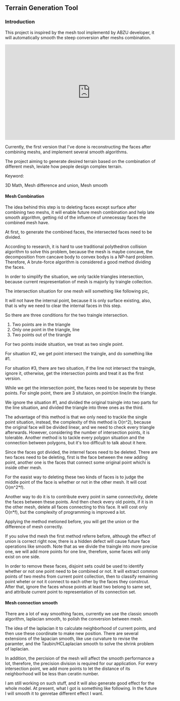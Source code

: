 ## Terrain Generation Tool

### Introduction

This project is inspired by the mesh tool implementd by ABZU developer, it will automatically smooth the steep conversion after meshs combination. 
<iframe width="560" height="315" src="https://www.youtube.com/embed/-O3mAQVB_jI" frameborder="0" allow="accelerometer; autoplay; encrypted-media; gyroscope; picture-in-picture" allowfullscreen></iframe>

Currently, the first version that I've done is reconstructing the faces after combining meshs, and implement several smooth algorithms.

The project aiming to generate desired terrain based on the combination of different mesh, leviate how people design complex terrain.

Keyword:

3D Math, Mesh difference and union, Mesh smooth

#### Mesh Combination
The idea behind this step is to deleting faces except surface after combining two meshs, it will enable future mesh combination and  help late smooth algorithm, getting rid of the influence of unnecessay faces the combined mesh have.

At first, to generate the combined faces, the intersected faces need to be divided.

According to research, it is hard to use traditional polythedron collision algorithm to solve this problem, because the mesh is maybe concave, the decomposition from cancave body to convex bodys is a NP-hard problem. Therefore, A brute-force algorithm is considered a good method dividing the faces.

In order to simplify the situation, we only tackle triangles intersection, because current respresentation of mesh is majorly by traingle collection. 

<!--  -->

The intersection situation for one mesh will something like following pic,

It will not have the internal point, because it is only surface existing, also, that is why we need to clear the internal faces in this step. 

So there are three conditions for the two traingle intersection. 
1. Two points are in the triangle
2. Only one point in the triangle, line 
3. Two points out of the tirangle

For two points inside situation, we treat as two single point.

For situation #2, we get point intersect the traingle, and do something like #1.

For situation #3, there are two situation, if the line not intersect the traingle, ignore it, otherwise, get the intersection points and treat it as the first version.

<!-- pic #3 -->

While we get the intersection point, the faces need to be seperate by these points. For single point, there are 3 situtaion, on point/on line/in the triangle. 

We ignore the situation #1, and divided the original traingle into two parts for the line situation, and divided the triangle into three ones as the third. 

The advantage of this method is that we only need to trackle the single point situation, instead, the complexity of this method is O(n^2), because the original face will be divided linear, and we need to check every triangle afterwards. However, considering the number of intersection points, it is tolerable. Another method is to tackle every polygon situation and the connection between polygons, but it's too difficult to talk about it here.

Since the faces got divided, the internel faces need to be deleted. There are two faces need to be deleting, first is the face between the new adding point, another one is the faces that connect some original point whichi is inside other mesh.

For the easist way to deleting these two kinds of faces is to judge the middle point of the face is whether or not in the other mesh. It will cost O(m^2*f). 

Another way to do it is to contribute every point in same connectivity, delete the faces between these points. And then check every old points, if it is in the other mesh, delete all faces connecting to this face. It will cost only O(n*f), but the complexity of programming is improved a lot.

Applying the method metioned before, you will get the union or the difference of mesh correctly. 

If you solve thd mesh the first method referre before, although the effect of union is correct right now, there is a hidden defect will cause future face operations like smooth. Note that as we divide the traingle into more precise one, we will add more points for one line, therefore, some faces will only exist on one side. 

In order to remove these faces, disjoint sets could be used to identify whether or not one point need to be combined or not. It will extract common points of two meshs from current point collection, then to classify remaining point wheter or not it connect to each other by the faces they constrcut. After that, ignore the faces whose points at least two belong to same set, and attribute current point to representation of its connection set.


#### Mesh connection smooth

There are a lot of way smoothing faces, currently we use the classic smooth algorithm, laplacian smooth, to polish the conversion between mesh.

The idea of the laplacian it to calculate neighborhood of current points, and then use these coordinate to make new position. There are several extensions of the lapacian smooth, like use curvature to revise the paramter, and the Taubin/HCLaplacian smooth to solve the shrink problem of laplacian.

In addition, the percision of the mesh will affect the smooth performance a lot, therefore, the precision division is required for our application. For every intersection point, we add more points to let the distance of its neighborhood will be less than ceratin number. 

I am still working on such stuff, and it will also generate good effect for the whole model. At present, what I got is something like following. In the future I will smooth it to genretae different effect I want.